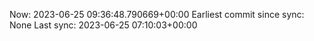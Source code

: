 Now: 2023-06-25 09:36:48.790669+00:00 Earliest commit since sync: None Last sync: 2023-06-25 07:10:03+00:00
